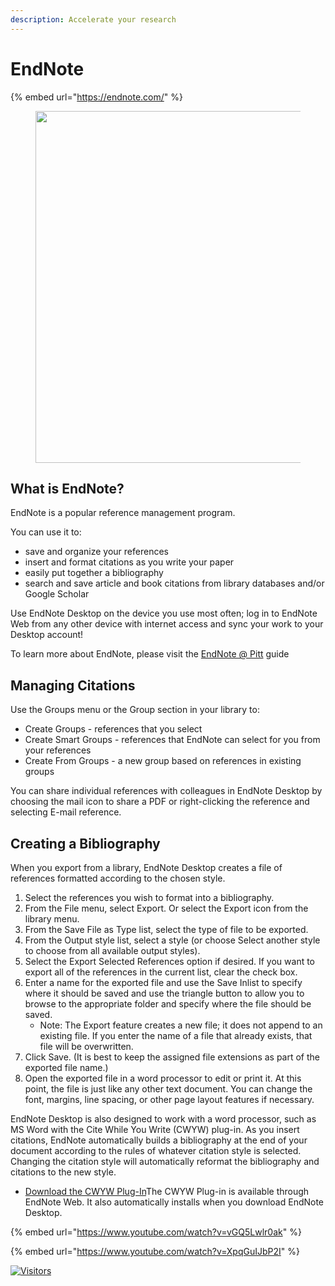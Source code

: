 ```yaml
---
description: Accelerate your research
---
```


# EndNote

{% embed url="https://endnote.com/" %}

<div data-full-width="false">

<figure><img src="https://libapps.s3.amazonaws.com/accounts/925/images/endnote3.JPG" alt="" width="563"><figcaption></figcaption></figure>

</div>

## What is EndNote?

EndNote is a popular reference management program.

You can use it to:

* save and organize your references
* insert and format citations as you write your paper
* easily put together a bibliography
* search and save article and book citations from library databases and/or Google Scholar

Use EndNote Desktop on the device you use most often; log in to EndNote Web from any other device with internet access and sync your work to your Desktop account!

To learn more about EndNote, please visit the [EndNote @ Pitt](http://pitt.libguides.com/endnote) guide

## Managing Citations

Use the Groups menu or the Group section in your library to:

* Create Groups - references that you select
* Create Smart Groups - references that EndNote can select for you from your references
* Create From Groups - a new group based on references in existing groups

You can share individual references with colleagues in EndNote Desktop by choosing the mail icon to share a PDF or right-clicking the reference and selecting E-mail reference.

## Creating a Bibliography

When you export from a library, EndNote Desktop creates a file of references formatted according to the chosen style.

1. Select the references you wish to format into a bibliography.
2. From the File menu, select Export. Or select the Export icon from the library menu.
3. From the Save File as Type list, select the type of file to be exported.
4. From the Output style list, select a style (or choose Select another style to choose from all available output styles).
5. Select the Export Selected References option if desired. If you want to export all of the references in the current list, clear the check box.
6. Enter a name for the exported file and use the Save Inlist to specify where it should be saved and use the triangle button to allow you to browse to the appropriate folder and specify where the file should be saved.
   * Note: The Export feature creates a new file; it does not append to an existing file. If you enter the name of a file that already exists, that file will be overwritten.
7. Click Save. (It is best to keep the assigned file extensions as part of the exported file name.)
8. Open the exported file in a word processor to edit or print it. At this point, the file is just like any other text document. You can change the font, margins, line spacing, or other page layout features if necessary.

EndNote Desktop is also designed to work with a word processor, such as MS Word with the Cite While You Write (CWYW) plug-in. As you insert citations, EndNote automatically builds a bibliography at the end of your document according to the rules of whatever citation style is selected. Changing the citation style will automatically reformat the bibliography and citations to the new style.

* [Download the CWYW Plug-In](https://www.myendnoteweb.com/EndNoteWeb.html?func=downloadInstallers&)The CWYW Plug-in is available through EndNote Web. It also automatically installs when you download EndNote Desktop.

{% embed url="https://www.youtube.com/watch?v=vGQ5Lwlr0ak" %}

{% embed url="https://www.youtube.com/watch?v=XpqGuIJbP2I" %}

[![Visitors](https://api.visitorbadge.io/api/visitors?path=https%3A%2F%2Fgithub.com%2Fdrshahizan\&labelColor=%23697689\&countColor=%23555555\&style=plastic)](https://visitorbadge.io/status?path=https%3A%2F%2Fgithub.com%2Fdrshahizan)

